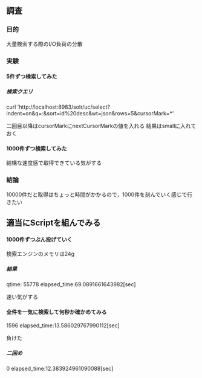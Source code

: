 ## 調査

### 目的
大量検索する際のI/O負荷の分散

### 実験

#### 5件ずつ検索してみた

##### 検索クエリ
curl 'http://localhost:8983/solr/uc/select?indent=on&q=*:*&sort=id%20desc&wt=json&rows=5&cursorMark=*'

二回目以降はcursorMarkにnextCursorMarkの値を入れる
結果はsmallに入れておく

#### 1000件ずつ検索してみた

結構な速度感で取得できている気がする

### 結論

10000件だと取得はちょっと時間がかかるので，1000件を刻んでいく感じで行きたい

## 適当にScriptを組んでみる

#### 1000件ずつぶん投げていく

検索エンジンのメモリは24g

##### 結果

qtime: 55778
elapsed_time:69.0891661643982[sec]

速い気がする

#### 全件を一気に検索して何秒か確かめてみる

1596
elapsed_time:13.586029767990112[sec]

負けた

##### 二回め
0
elapsed_time:12.383924961090088[sec]

